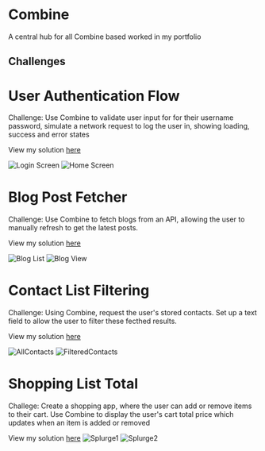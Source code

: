# Combine
A central hub for all Combine based worked in my portfolio


## Challenges

# User Authentication Flow
Challenge: Use Combine to validate user input for for their username password, simulate a network request to log the user in, showing loading, success and error states

View my solution [here](https://github.com/MattHeaney23/UserAuthenticationFlow-Combine)

![Login Screen](https://github.com/MattHeaney23/Combine/assets/129856192/7a387266-a17d-41ef-afe3-a0418b5f2b48) ![Home Screen](https://github.com/MattHeaney23/Combine/assets/129856192/b7d59191-54f7-4d56-a57c-dfcd9d01d422)

# Blog Post Fetcher
Challenge: Use Combine to fetch blogs from an API, allowing the user to manually refresh to get the latest posts.

View my solution [here](https://github.com/MattHeaney23/BlogPostFetcher-Combine)

![Blog List](https://github.com/MattHeaney23/Combine/assets/129856192/7a5c85b4-d03b-479f-9b7b-d3efb067092a) ![Blog View](https://github.com/MattHeaney23/Combine/assets/129856192/179ae41e-309f-43c9-8a9b-1f5b5767c48c)

# Contact List Filtering
Challenge: Using Combine, request the user's stored contacts. Set up a text field to allow the user to filter these fecthed results.

View my solution [here](https://github.com/MattHeaney23/ContactListFiltering-Combine)

![AllContacts](https://github.com/MattHeaney23/Combine/assets/129856192/58585864-2426-499e-a98e-fa5fe7dade54) ![FilteredContacts](https://github.com/MattHeaney23/Combine/assets/129856192/2d3d6ab5-3f5f-49e5-b466-ebbfb260cf05)


# Shopping List Total
Challege: Create a shopping app, where the user can add or remove items to their cart. Use Combine to display the user's cart total price which updates when an item is added or removed

View my solution [here](https://github.com/MattHeaney23/ShoppingCart-Combine)
![Splurge1](https://github.com/MattHeaney23/Combine/assets/129856192/a308407b-d383-4d4d-be43-22c410314e00) ![Splurge2](https://github.com/MattHeaney23/Combine/assets/129856192/11a8014e-36cb-48ab-a845-4489b0b8a1da)


